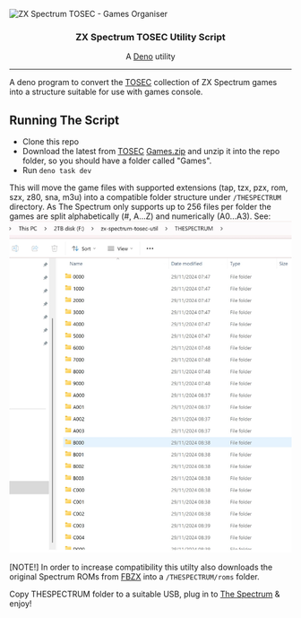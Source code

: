 ![ZX Spectrum TOSEC - Games Organiser](THESPECTRUM.jpg)

<div align="center">
<h3>ZX Spectrum TOSEC Utility Script</h3>
<p>A <a href="https://deno.com">Deno</a> utility</p>
</div>
<hr/>

A deno program to convert the [TOSEC](https://archive.org/details/zx_spectrum_tosec_set_september_2023) collection of ZX Spectrum games into a structure suitable for use with  games console.

## Running The Script

- Clone this repo
- Download the latest from [TOSEC](https://archive.org/details/zx_spectrum_tosec_set_september_2023) [Games.zip](https://archive.org/download/zx_spectrum_tosec_set_september_2023/Games.zip) and unzip it into the repo folder, so you should have a folder called "Games".
- Run `deno task dev`

This will move the game files with supported extensions (tap, tzx, pzx, rom, szx, z80, sna, m3u) into a compatible folder structure under `/THESPECTRUM` directory. As The Spectrum only supports up to 256 files per folder the games are split alphabetically (#, A...Z) and numerically (A0...A3). See:
![Games File Structure](games-file-structure.jpg)

[NOTE!] In order to increase compatibility this utilty also downloads the original Spectrum ROMs from [FBZX](https://github.com/rastersoft/fbzx) into a `/THESPECTRUM/roms` folder.

Copy THESPECTRUM folder to a suitable USB, plug in to [The Spectrum](https://www.youtube.com/watch?v=EnfQ13nFJYc) & enjoy!
